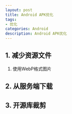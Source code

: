 ```yaml
---
layout: post
title: Android APK优化
tags:
- 优化
categories: Android
description: Android APK优化
---
```


## 1. 减少资源文件

1. 使用WebP格式图片

## 2. 从服务端下载

## 3. 开源库裁剪


